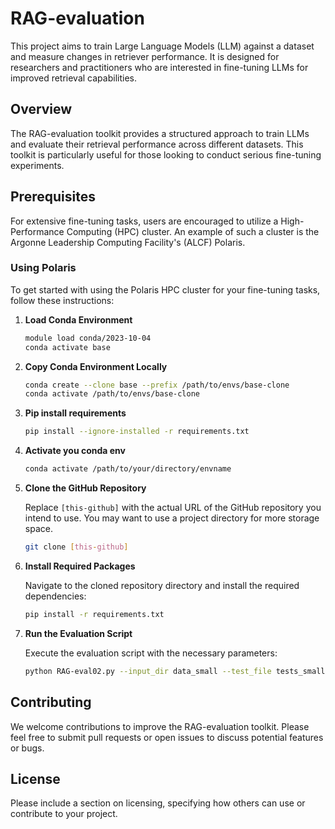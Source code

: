 # RAG-evaluation

This project aims to train Large Language Models (LLM) against a dataset and measure changes in retriever performance. It is designed for researchers and practitioners who are interested in fine-tuning LLMs for improved retrieval capabilities.

## Overview

The RAG-evaluation toolkit provides a structured approach to train LLMs and evaluate their retrieval performance across different datasets. This toolkit is particularly useful for those looking to conduct serious fine-tuning experiments.

## Prerequisites

For extensive fine-tuning tasks, users are encouraged to utilize a High-Performance Computing (HPC) cluster. An example of such a cluster is the Argonne Leadership Computing Facility's (ALCF) Polaris.

### Using Polaris

To get started with using the Polaris HPC cluster for your fine-tuning tasks, follow these instructions:

1. **Load Conda Environment**

   ```bash
   module load conda/2023-10-04
   conda activate base
   ```

2. **Copy Conda Environment Locally**

   ```bash
   conda create --clone base --prefix /path/to/envs/base-clone
   conda activate /path/to/envs/base-clone
   ```
   
3. **Pip install requirements**
   
   ```bash
   pip install --ignore-installed -r requirements.txt
   ```

6. **Activate you conda env**

   ```bash
   conda activate /path/to/your/directory/envname
   ```
   
7. **Clone the GitHub Repository**

   Replace `[this-github]` with the actual URL of the GitHub repository you intend to use.
   You may want to use a project directory for more storage space.

   ```bash
   git clone [this-github]
   ```

8. **Install Required Packages**

   Navigate to the cloned repository directory and install the required dependencies:

   ```bash
   pip install -r requirements.txt
   ```

9. **Run the Evaluation Script**

   Execute the evaluation script with the necessary parameters:

   ```bash
   python RAG-eval02.py --input_dir data_small --test_file tests_small/name2cpdID.txt --model_name ./dir_to/Llama-2-7b-chat-hf/
   ```

## Contributing

We welcome contributions to improve the RAG-evaluation toolkit. Please feel free to submit pull requests or open issues to discuss potential features or bugs.

## License

Please include a section on licensing, specifying how others can use or contribute to your project.
